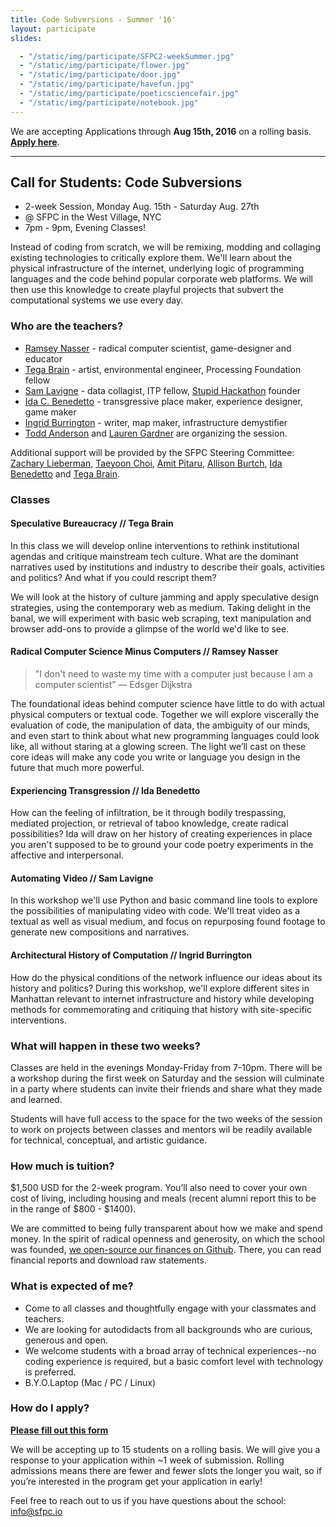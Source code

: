 ```yaml
---
title: Code Subversions - Summer '16' 
layout: participate
slides:

  - "/static/img/participate/SFPC2-weekSummer.jpg"
  - "/static/img/participate/flower.jpg"
  - "/static/img/participate/door.jpg"
  - "/static/img/participate/havefun.jpg"
  - "/static/img/participate/poeticsciencefair.jpg"
  - "/static/img/participate/notebook.jpg"  
---
```


<div class="alert alert-success" role="alert">
We are accepting Applications through <b>Aug 15th, 2016</b> on a rolling basis. <a href="https://docs.google.com/forms/d/1LnqBYC6LRODpFmBDm1dsVKHMFMZe11sH1eFiO_dj0y4/viewform"><b>Apply here</b></a>.
</div>

***

## Call for Students: Code Subversions
- 2-week Session, Monday Aug. 15th - Saturday Aug. 27th 
- @ SFPC in the West Village, NYC
- 7pm - 9pm, Evening Classes!

Instead of coding from scratch, we will be remixing, modding and collaging existing technologies to critically explore them. We'll learn about the physical infrastructure of the internet, underlying logic of programming languages and the code behind popular corporate web platforms. We will then use this knowledge to create playful projects that subvert the computational systems we use every day.

### Who are the teachers?
- [Ramsey Nasser](http://nas.sr/) - radical computer scientist, game-designer and educator
- [Tega Brain](http://tegabrain.com/) - artist, environmental engineer, Processing Foundation fellow
- [Sam Lavigne](http://lav.io) - data collagist, ITP fellow, [Stupid Hackathon](http://www.stupidhackathon.com/) founder
- [Ida C. Benedetto](http://uncommonplaces.com/) - transgressive place maker, experience designer, game maker
- [Ingrid Burrington](http://lifewinning.com/) - writer, map maker, infrastructure demystifier
- [Todd Anderson](http://hotwriting.net/) and [Lauren Gardner](http://laurengardner.com) are organizing the session. 

Additional support will be provided by the SFPC Steering Committee: [Zachary Lieberman](http://thesystemis.com/), [Taeyoon Choi](http://taeyoonchoi.com/), [Amit Pitaru](http://pitaru.com/), [Allison Burtch](http://www.allisonburtch.net/), [Ida Benedetto](http://uncommonplaces.com/) and [Tega Brain]().

### Classes

#### Speculative Bureaucracy // Tega Brain
In this class we will develop online interventions to rethink institutional agendas and critique mainstream tech culture. What are the dominant narratives used by institutions and industry to describe their goals, activities and politics? And what if you could rescript them? 

We will look at the history of culture jamming and apply speculative design strategies, using the contemporary web as medium. Taking delight in the banal, we will experiment with basic web scraping, text manipulation and browser add-ons to provide a glimpse of the world we'd like to see.

#### Radical Computer Science Minus Computers // Ramsey Nasser
> "I don't need to waste my time with a computer just because I am a computer scientist” — Edsger Dijkstra

The foundational ideas behind computer science have little to do with actual physical computers or textual code. Together we will explore viscerally the evaluation of code, the manipulation of data, the ambiguity of our minds, and even start to think about what new programming languages could look like, all without staring at a glowing screen. The light we’ll cast on these core ideas will make any code you write or language you design in the future that much more powerful.

#### Experiencing Transgression // Ida Benedetto
How can the feeling of infiltration, be it through bodily trespassing, mediated projection, or retrieval of taboo knowledge, create radical possibilities? Ida will draw on her history of creating experiences in place you aren't supposed to be to ground your code poetry experiments in the affective and interpersonal.

#### Automating Video // Sam Lavigne
In this workshop we'll use Python and basic command line tools to explore the possibilities of manipulating video with code. We'll treat video as a textual as well as visual medium, and focus on repurposing found footage to generate new compositions and narratives.

#### Architectural History of Computation // Ingrid Burrington
How do the physical conditions of the network influence our ideas about its history and politics? During this workshop, we'll explore different sites in Manhattan relevant to internet infrastructure and history while developing methods for commemorating and critiquing that history with site-specific interventions.

### What will happen in these two weeks?
Classes are held in the evenings Monday-Friday from 7-10pm. There will be a workshop during the first week on Saturday and the session will culminate in a party where students can invite their friends and share what they made and learned.

Students will have full access to the space for the two weeks of the session to work on projects between classes and mentors wil be readily available for technical, conceptual, and artistic guidance. 

### How much is tuition?
$1,500 USD for the 2-week program. You’ll also need to cover your own cost of living, including housing and meals (recent alumni report this to be in the range of $800 - $1400). 

We are committed to being fully transparent about how we make and spend money. In the spirit of radical openness and generosity, on which the school was founded, [we open-source our finances on Github](https://github.com/sfpc/finance-and-administration). There, you can read financial reports and download raw statements.

### What is expected of me?
- Come to all classes and thoughtfully engage with your classmates and teachers.
- We are looking for autodidacts from all backgrounds who are curious, generous and open. 
- We welcome students with a broad array of technical experiences--no coding experience is required, but a basic comfort level with technology is preferred. 
- B.Y.O.Laptop (Mac / PC / Linux)

### How do I apply?
**[Please fill out this form](https://docs.google.com/forms/d/1LnqBYC6LRODpFmBDm1dsVKHMFMZe11sH1eFiO_dj0y4/viewform)**

We will be accepting up to 15 students on a rolling basis. We will give you a response to your application within ~1 week of submission. Rolling admissions means there are fewer and fewer slots the longer you wait, so if you’re interested in the program get your application in early!
  
Feel free to reach out to us if you have questions about the school: [info@sfpc.io](mailto:info@sfpc.io)
